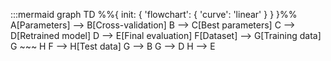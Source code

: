 <!--
 Copyright (c) 2024 David Such
 
 This software is released under the MIT License.
 https://opensource.org/licenses/MIT
-->

:::mermaid
graph TD
     %%{ init: { 'flowchart': { 'curve': 'linear' } } }%%
    A[Parameters] --> B[Cross-validation]
    B --> C[Best parameters]
    C --> D[Retrained model]
    D --> E[Final evaluation]
    F[Dataset] --> G[Training data]
    G ~~~ H
    F --> H[Test data]
    G --> B
    G --> D
    H --> E